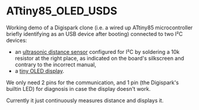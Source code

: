 # ATtiny85_OLED_USDS

Working demo of a Digispark clone (i.e. a wired up ATtiny85 microcontroller briefly identifying as an USB device after booting) connected to two I²C devices:
- an [ultrasonic distance sensor](https://joy-it.net/en/products/SEN-US01) configured for I²C by soldering a 10k resistor at the right place, as indicated on the board's silkscreen and contrary to the incorrect manual,
- a [tiny OLED display](https://joy-it.net/en/products/SBC-OLED01).

We only need 2 pins for the communication, and 1 pin (the Digispark's builtin LED) for diagnosis in case the display doesn't work.

Currently it just continuously measures distance and displays it.
